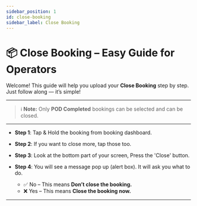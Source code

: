 ```yaml
---
sidebar_position: 1
id: close-booking
sidebar_label: Close Booking
---
```


# 📦 Close Booking – Easy Guide for Operators

Welcome! This guide will help you upload your **Close Booking** step by step. Just follow along — it’s simple!

---

> ℹ️ **Note:** Only **POD Completed** bookings can be selected and can be closed.

---

- **Step 1**: Tap & Hold the booking from booking dashboard.

- **Step 2**: If you want to close more, tap those too.

- **Step 3**: Look at the bottom part of your screen, Press the 'Close' button.

- **Step 4**: You will see a message pop up (alert box). It will ask you what to do.
  - ✅ No – This means **Don’t close the booking.**
  - ❌ Yes – This means **Close the booking now.**

---
